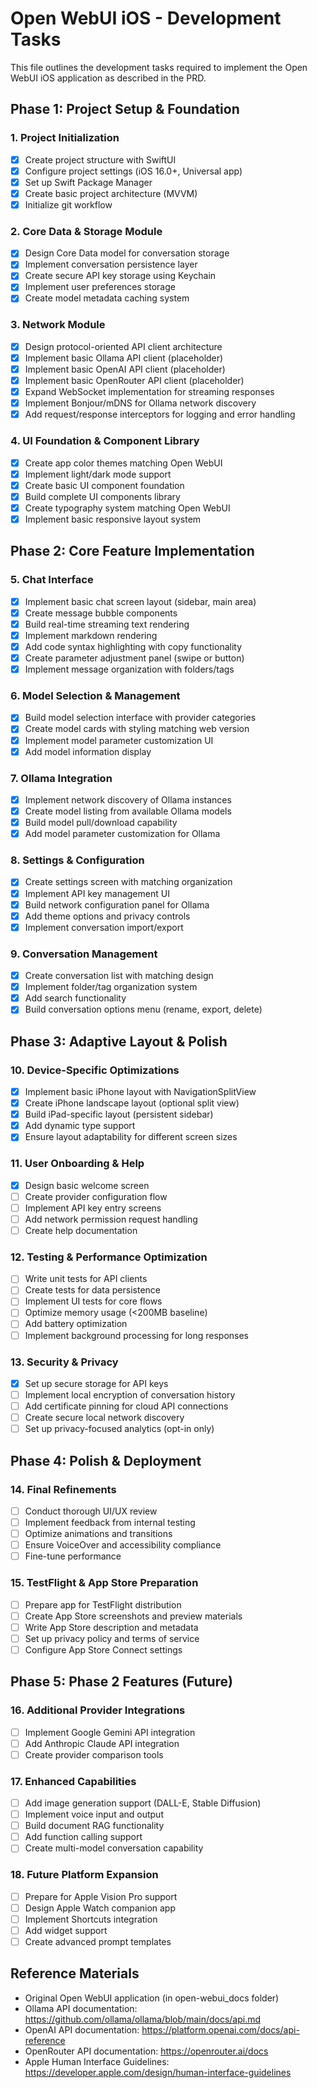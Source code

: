 # Open WebUI iOS - Development Tasks

This file outlines the development tasks required to implement the Open WebUI iOS application as described in the PRD.

## Phase 1: Project Setup & Foundation

### 1. Project Initialization
- [x] Create project structure with SwiftUI
- [x] Configure project settings (iOS 16.0+, Universal app)
- [x] Set up Swift Package Manager
- [x] Create basic project architecture (MVVM)
- [x] Initialize git workflow

### 2. Core Data & Storage Module
- [x] Design Core Data model for conversation storage
- [x] Implement conversation persistence layer
- [x] Create secure API key storage using Keychain
- [x] Implement user preferences storage
- [x] Create model metadata caching system

### 3. Network Module
- [x] Design protocol-oriented API client architecture
- [x] Implement basic Ollama API client (placeholder)
- [x] Implement basic OpenAI API client (placeholder)
- [x] Implement basic OpenRouter API client (placeholder)
- [x] Expand WebSocket implementation for streaming responses
- [x] Implement Bonjour/mDNS for Ollama network discovery
- [x] Add request/response interceptors for logging and error handling

### 4. UI Foundation & Component Library
- [x] Create app color themes matching Open WebUI
- [x] Implement light/dark mode support
- [x] Create basic UI component foundation
- [x] Build complete UI components library
- [x] Create typography system matching Open WebUI
- [x] Implement basic responsive layout system

## Phase 2: Core Feature Implementation

### 5. Chat Interface
- [x] Implement basic chat screen layout (sidebar, main area)
- [x] Create message bubble components
- [x] Build real-time streaming text rendering
- [x] Implement markdown rendering
- [x] Add code syntax highlighting with copy functionality
- [x] Create parameter adjustment panel (swipe or button)
- [x] Implement message organization with folders/tags

### 6. Model Selection & Management
- [x] Build model selection interface with provider categories
- [x] Create model cards with styling matching web version
- [x] Implement model parameter customization UI
- [x] Add model information display

### 7. Ollama Integration
- [x] Implement network discovery of Ollama instances
- [x] Create model listing from available Ollama models
- [x] Build model pull/download capability
- [x] Add model parameter customization for Ollama

### 8. Settings & Configuration
- [x] Create settings screen with matching organization
- [x] Implement API key management UI
- [x] Build network configuration panel for Ollama
- [x] Add theme options and privacy controls
- [x] Implement conversation import/export

### 9. Conversation Management
- [x] Create conversation list with matching design
- [x] Implement folder/tag organization system
- [x] Add search functionality
- [x] Build conversation options menu (rename, export, delete)

## Phase 3: Adaptive Layout & Polish

### 10. Device-Specific Optimizations
- [x] Implement basic iPhone layout with NavigationSplitView
- [x] Create iPhone landscape layout (optional split view)
- [x] Build iPad-specific layout (persistent sidebar)
- [x] Add dynamic type support
- [x] Ensure layout adaptability for different screen sizes

### 11. User Onboarding & Help
- [x] Design basic welcome screen
- [ ] Create provider configuration flow
- [ ] Implement API key entry screens
- [ ] Add network permission request handling
- [ ] Create help documentation

### 12. Testing & Performance Optimization
- [ ] Write unit tests for API clients
- [ ] Create tests for data persistence
- [ ] Implement UI tests for core flows
- [ ] Optimize memory usage (<200MB baseline)
- [ ] Add battery optimization
- [ ] Implement background processing for long responses

### 13. Security & Privacy
- [x] Set up secure storage for API keys
- [ ] Implement local encryption of conversation history
- [ ] Add certificate pinning for cloud API connections
- [ ] Create secure local network discovery
- [ ] Set up privacy-focused analytics (opt-in only)

## Phase 4: Polish & Deployment

### 14. Final Refinements
- [ ] Conduct thorough UI/UX review
- [ ] Implement feedback from internal testing
- [ ] Optimize animations and transitions
- [ ] Ensure VoiceOver and accessibility compliance
- [ ] Fine-tune performance

### 15. TestFlight & App Store Preparation
- [ ] Prepare app for TestFlight distribution
- [ ] Create App Store screenshots and preview materials
- [ ] Write App Store description and metadata
- [ ] Set up privacy policy and terms of service
- [ ] Configure App Store Connect settings

## Phase 5: Phase 2 Features (Future)

### 16. Additional Provider Integrations
- [ ] Implement Google Gemini API integration
- [ ] Add Anthropic Claude API integration
- [ ] Create provider comparison tools

### 17. Enhanced Capabilities
- [ ] Add image generation support (DALL-E, Stable Diffusion)
- [ ] Implement voice input and output
- [ ] Build document RAG functionality
- [ ] Add function calling support
- [ ] Create multi-model conversation capability

### 18. Future Platform Expansion
- [ ] Prepare for Apple Vision Pro support
- [ ] Design Apple Watch companion app
- [ ] Implement Shortcuts integration
- [ ] Add widget support
- [ ] Create advanced prompt templates

## Reference Materials

- Original Open WebUI application (in open-webui_docs folder)
- Ollama API documentation: https://github.com/ollama/ollama/blob/main/docs/api.md
- OpenAI API documentation: https://platform.openai.com/docs/api-reference
- OpenRouter API documentation: https://openrouter.ai/docs
- Apple Human Interface Guidelines: https://developer.apple.com/design/human-interface-guidelines